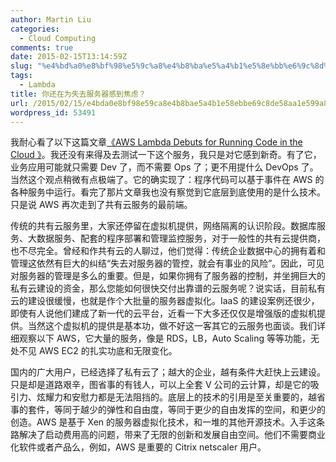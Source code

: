 ```yaml
---
author: Martin Liu
categories:
  - Cloud Computing
comments: true
date: 2015-02-15T13:14:59Z
slug: "%e4%bd%a0%e8%bf%98%e5%9c%a8%e4%b8%ba%e5%a4%b1%e5%8e%bb%e6%9c%8d%e5%8a%a1%e5%99%a8%e6%84%9f%e5%88%b0%e7%84%a6%e8%99%91%ef%bc%9f"
tags:
  - Lambda
title: 你还在为失去服务器感到焦虑？
url: /2015/02/15/e4bda0e8bf98e59ca8e4b8bae5a4b1e58ebbe69c8de58aa1e599a8e6849fe588b0e784a6e89991efbc9f/
wordpress_id: 53491
---
```


我耐心看了以下这篇文章[《AWS Lambda Debuts for Running Code in the Cloud 》](http://www.serverwatch.com/server-trends/aws-lambda-debuts-for-running-code-in-the-cloud.html)。我还没有来得及去测试一下这个服务，我只是对它感到新奇。有了它，业务应用可能就只需要 Dev 了，而不需要 Ops 了；更不用提什么 DevOps 了。当然这个观点稍微有点极端了。它的确实现了：程序代码可以基于事件在 AWS 的各种服务中运行。看完了那片文章我也没有察觉到它底层到底使用的是什么技术。只是说 AWS 再次走到了共有云服务的最前端。

传统的共有云服务里，大家还停留在虚拟机提供，网络隔离的认识阶段。数据库服务、大数据服务、配套的程序部署和管理监控服务，对于一般性的共有云提供商，也不尽完全。曾经和作共有云的人聊过，他们觉得：传统企业数据中心的拥有着和管理这依然有巨大的纠结“失去对服务器的管控，就会有事业的风险”。因此，可见对服务器的管理是多么的重要。但是，如果你拥有了服务器的控制，并坐拥巨大的私有云建设的资金，那么您能如何很快交付出靠谱的云服务呢？说实话，目前私有云的建设很缓慢，也就是作个大批量的服务器虚拟化。IaaS 的建设案例还很少，即使有人说他们建成了新一代的云平台，近看一下大多还仅仅是增强版的虚拟机提供。当然这个虚拟机的提供是基本功，做不好这一客其它的云服务也面谈。我们详细观察以下 AWS，它大量的服务，像是 RDS，LB，Auto Scaling 等等功能，无处不见 AWS EC2 的扎实功底和无限变化。

国内的广大用户，已经选择了私有云了；越大的企业，越有条件大赶快上云建设。只是却是道路艰辛，图省事的有钱人，可以上全套 V 公司的云计算，却是它的吸引力、炫耀力和安慰力都是无法阻挡的。底层上的技术的引用是至关重要的，越省事的套件，等同于越少的弹性和自由度，等同于更少的自由发挥的空间，和更少的创造。AWS 是基于 Xen 的服务器虚拟化技术，和一堆的其他开源技术。入手这条路解决了启动费用高的问题，带来了无限的创新和发展自由空间。他们不需要商业化软件或者产品么，例如，AWS 是重要的 Citrix netscaler 用户。
